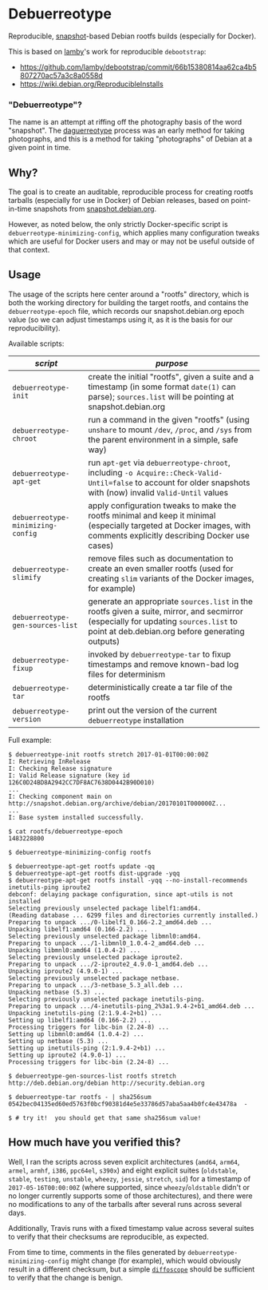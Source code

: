# Debuerreotype

Reproducible, [snapshot](http://snapshot.debian.org)-based Debian rootfs builds (especially for Docker).

This is based on [lamby](https://github.com/lamby)'s work for reproducible `debootstrap`:

- https://github.com/lamby/debootstrap/commit/66b15380814aa62ca4b5807270ac57a3c8a0558d
- https://wiki.debian.org/ReproducibleInstalls

### "Debuerreotype"?

The name is an attempt at riffing off the photography basis of the word "snapshot".  The [daguerreotype](https://en.wikipedia.org/wiki/Daguerreotype) process was an early method for taking photographs, and this is a method for taking "photographs" of Debian at a given point in time.

## Why?

The goal is to create an auditable, reproducible process for creating rootfs tarballs (especially for use in Docker) of Debian releases, based on point-in-time snapshots from [snapshot.debian.org](http://snapshot.debian.org).

However, as noted below, the only strictly Docker-specific script is `debuerreotype-minimizing-config`, which applies many configuration tweaks which are useful for Docker users and may or may not be useful outside of that context.

## Usage

The usage of the scripts here center around a "rootfs" directory, which is both the working directory for building the target rootfs, and contains the `debuerreotype-epoch` file, which records our snapshot.debian.org epoch value (so we can adjust timestamps using it, as it is the basis for our reproducibility).

Available scripts:

| *script* | *purpose* |
| --- | --- |
| `debuerreotype-init` | create the initial "rootfs", given a suite and a timestamp (in some format `date(1)` can parse); `sources.list` will be pointing at snapshot.debian.org |
| `debuerreotype-chroot` | run a command in the given "rootfs" (using `unshare` to mount `/dev`, `/proc`, and `/sys` from the parent environment in a simple, safe way) |
| `debuerreotype-apt-get` | run `apt-get` via `debuerreotype-chroot`, including `-o Acquire::Check-Valid-Until=false` to account for older snapshots with (now) invalid `Valid-Until` values |
| `debuerreotype-minimizing-config` | apply configuration tweaks to make the rootfs minimal and keep it minimal (especially targeted at Docker images, with comments explicitly describing Docker use cases) |
| `debuerreotype-slimify` | remove files such as documentation to create an even smaller rootfs (used for creating `slim` variants of the Docker images, for example) |
| `debuerreotype-gen-sources-list` | generate an appropriate `sources.list` in the rootfs given a suite, mirror, and secmirror (especially for updating `sources.list` to point at deb.debian.org before generating outputs) |
| `debuerreotype-fixup` | invoked by `debuerreotype-tar` to fixup timestamps and remove known-bad log files for determinism |
| `debuerreotype-tar` | deterministically create a tar file of the rootfs |
| `debuerreotype-version` | print out the version of the current `debuerreotype` installation |

Full example:

```console
$ debuerreotype-init rootfs stretch 2017-01-01T00:00:00Z
I: Retrieving InRelease
I: Checking Release signature
I: Valid Release signature (key id 126C0D24BD8A2942CC7DF8AC7638D0442B90D010)
...
I: Checking component main on http://snapshot.debian.org/archive/debian/20170101T000000Z...
...
I: Base system installed successfully.

$ cat rootfs/debuerreotype-epoch
1483228800

$ debuerreotype-minimizing-config rootfs

$ debuerreotype-apt-get rootfs update -qq
$ debuerreotype-apt-get rootfs dist-upgrade -yqq
$ debuerreotype-apt-get rootfs install -yqq --no-install-recommends inetutils-ping iproute2
debconf: delaying package configuration, since apt-utils is not installed
Selecting previously unselected package libelf1:amd64.
(Reading database ... 6299 files and directories currently installed.)
Preparing to unpack .../0-libelf1_0.166-2.2_amd64.deb ...
Unpacking libelf1:amd64 (0.166-2.2) ...
Selecting previously unselected package libmnl0:amd64.
Preparing to unpack .../1-libmnl0_1.0.4-2_amd64.deb ...
Unpacking libmnl0:amd64 (1.0.4-2) ...
Selecting previously unselected package iproute2.
Preparing to unpack .../2-iproute2_4.9.0-1_amd64.deb ...
Unpacking iproute2 (4.9.0-1) ...
Selecting previously unselected package netbase.
Preparing to unpack .../3-netbase_5.3_all.deb ...
Unpacking netbase (5.3) ...
Selecting previously unselected package inetutils-ping.
Preparing to unpack .../4-inetutils-ping_2%3a1.9.4-2+b1_amd64.deb ...
Unpacking inetutils-ping (2:1.9.4-2+b1) ...
Setting up libelf1:amd64 (0.166-2.2) ...
Processing triggers for libc-bin (2.24-8) ...
Setting up libmnl0:amd64 (1.0.4-2) ...
Setting up netbase (5.3) ...
Setting up inetutils-ping (2:1.9.4-2+b1) ...
Setting up iproute2 (4.9.0-1) ...
Processing triggers for libc-bin (2.24-8) ...

$ debuerreotype-gen-sources-list rootfs stretch http://deb.debian.org/debian http://security.debian.org

$ debuerreotype-tar rootfs - | sha256sum
0542bec04135ed60ed5763f0bcf90381d4e5e33786d57aba5aa4b0fc4e43478a  -

$ # try it!  you should get that same sha256sum value!
```

## How much have you verified this?

Well, I ran the scripts across seven explicit architectures (`amd64`, `arm64`, `armel`, `armhf`, `i386`, `ppc64el`, `s390x`) and eight explicit suites (`oldstable`, `stable`, `testing`, `unstable`, `wheezy`, `jessie`, `stretch`, `sid`) for a timestamp of `2017-05-16T00:00:00Z` (where supported, since `wheezy`/`oldstable` didn't or no longer currently supports some of those architectures), and there were no modifications to any of the tarballs after several runs across several days.

Additionally, Travis runs with a fixed timestamp value across several suites to verify that their checksums are reproducible, as expected.

From time to time, comments in the files generated by `debuerreotype-minimizing-config` might change (for example), which would obviously result in a different checksum, but a simple [`diffoscope`](https://diffoscope.org/) should be sufficient to verify that the change is benign.
